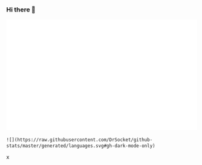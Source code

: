 ### Hi there 👋

![](https://raw.githubusercontent.com/DrSocket/github-stats/master/generated/overview.svg#gh-dark-mode-only)

```
![](https://raw.githubusercontent.com/DrSocket/github-stats/master/generated/languages.svg#gh-dark-mode-only)
```
x

<!--

**DrSocket/DrSocket** is a ✨ _special_ ✨ repository because its `README.md` (this file) appears on your GitHub profile.

Here are some ideas to get you started:

- 🔭 I’m currently working on ...
- 🌱 I’m currently learning ...
- 👯 I’m looking to collaborate on ...
- 🤔 I’m looking for help with ...
- 💬 Ask me about ...
- 📫 How to reach me: ...
- 😄 Pronouns: ...
- ⚡ Fun fact: ...
-->
